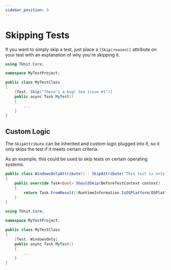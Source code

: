 ```yaml
---
sidebar_position: 9
---
```


# Skipping Tests

If you want to simply skip a test, just place a `[Skip(reason)]` attribute on your test with an explanation of why you're skipping it.

```csharp
using TUnit.Core;

namespace MyTestProject;

public class MyTestClass
{
    [Test, Skip("There's a bug! See issue #1")]
    public async Task MyTest()
    {
        ...
    }
}
```

## Custom Logic

The `SkipAttribute` can be inherited and custom logic plugged into it, so it only skips the test if it meets certain criteria.

As an example, this could be used to skip tests on certain operating systems.

```csharp
public class WindowsOnlyAttribute() : SkipAttribute("This test is only supported on Windows")
{
    public override Task<bool> ShouldSkip(BeforeTestContext context)
    {
        return Task.FromResult(!RuntimeInformation.IsOSPlatform(OSPlatform.Windows));
    }
}
```

```csharp
using TUnit.Core;

namespace MyTestProject;

public class MyTestClass
{
    [Test, WindowsOnly]
    public async Task MyTest()
    {
        ...
    }
}
```
